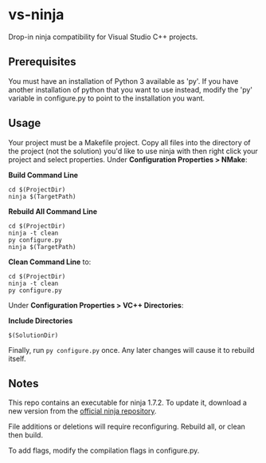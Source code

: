 # vs-ninja
Drop-in ninja compatibility for Visual Studio C++ projects.

## Prerequisites
You must have an installation of Python 3 available as 'py'. If you have another installation of python that you want to use instead, modify the 'py' variable in configure.py to point to the installation you want.

## Usage
Your project must be a Makefile project.
Copy all files into the directory of the project (not the solution) you'd like to use ninja with then right click your project and select properties. Under **Configuration Properties > NMake**:

**Build Command Line**
```
cd $(ProjectDir)
ninja $(TargetPath)
```
**Rebuild All Command Line**
```
cd $(ProjectDir)
ninja -t clean
py configure.py
ninja $(TargetPath)
```
**Clean Command Line** to:
```
cd $(ProjectDir)
ninja -t clean
py configure.py
```

Under **Configuration Properties > VC++ Directories**:

**Include Directories**
```
$(SolutionDir)
```

Finally, run `py configure.py` once. Any later changes will cause it to rebuild itself.

## Notes
This repo contains an executable for ninja 1.7.2. To update it, download a new version from the [official ninja repository](https://github.com/ninja-build/ninja/releases).

File additions or deletions will require reconfiguring. Rebuild all, or clean then build.

To add flags, modify the compilation flags in configure.py.
